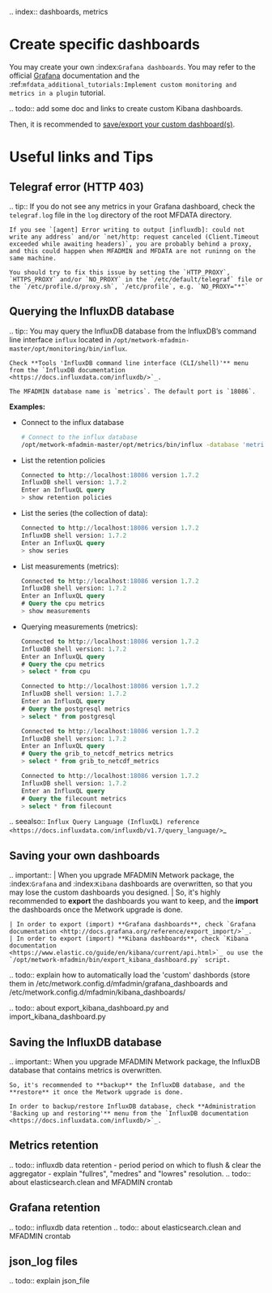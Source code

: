 .. index:: dashboards, metrics
# Create specific dashboards

You may create your own :index:`Grafana dashboards`. You may refer to the official [Grafana](https://grafana.com/docs/) documentation and the :ref:`mfdata_additional_tutorials:Implement custom monitoring and metrics in a plugin` tutorial.  

.. todo:: add some doc and links to create custom Kibana dashboards.

Then, it is recommended to [save/export your custom dashboard(s)](#saving-your-own-dashboards).

# Useful links and Tips

## Telegraf error (HTTP 403)

.. tip::
	If you do not see any metrics in your Grafana dashboard, check the `telegraf.log` file in the `log` directory of the root MFDATA directory.

    If you see `[agent] Error writing to output [influxdb]: could not write any address` and/or `net/http: request canceled (Client.Timeout exceeded while awaiting headers)`, you are probably behind a proxy, and this could happen when MFADMIN and MFDATA are not runinng on the same machine.

    You should try to fix this issue by setting the `HTTP_PROXY`, `HTTPS_PROXY` and/or `NO_PROXY` in the `/etc/default/telegraf` file or the `/etc/profile.d/proxy.sh`, `/etc/profile`, e.g. `NO_PROXY="*"`


## Querying the InfluxDB database

.. tip::
	You may query the InfluxDB database from the InfluxDB’s command line interface `influx` located in `/opt/metwork-mfadmin-master/opt/monitoring/bin/influx`.

    Check **Tools 'InfluxDB command line interface (CLI/shell)'** menu from the `InfluxDB documentation <https://docs.influxdata.com/influxdb/>`_.

    The MFADMIN database name is `metrics`. The default port is `18086`.

**Examples:**

- Connect to the influx database

    ```bash
    # Connect to the influx database
    /opt/metwork-mfadmin-master/opt/metrics/bin/influx -database 'metrics' -host 'localhost' -port '18086'
    ```

- List the retention policies

    ```sql
    Connected to http://localhost:18086 version 1.7.2
    InfluxDB shell version: 1.7.2
    Enter an InfluxQL query
    > show retention policies
    ```
- List the series (the collection of data):

    ```sql
    Connected to http://localhost:18086 version 1.7.2
    InfluxDB shell version: 1.7.2
    Enter an InfluxQL query
    > show series
    ```
    
- List measurements (metrics):

    ```sql
    Connected to http://localhost:18086 version 1.7.2
    InfluxDB shell version: 1.7.2
    Enter an InfluxQL query
    # Query the cpu metrics
    > show measurements
    ```

- Querying measurements (metrics):

    ```sql
    Connected to http://localhost:18086 version 1.7.2
    InfluxDB shell version: 1.7.2
    Enter an InfluxQL query
    # Query the cpu metrics
    > select * from cpu
    ```
    
    ```sql
    Connected to http://localhost:18086 version 1.7.2
    InfluxDB shell version: 1.7.2
    Enter an InfluxQL query
    # Query the postgresql metrics
    > select * from postgresql
    ```
    
    ```sql
    Connected to http://localhost:18086 version 1.7.2
    InfluxDB shell version: 1.7.2
    Enter an InfluxQL query
    # Query the grib_to_netcdf_metrics metrics
    > select * from grib_to_netcdf_metrics
    ```
    
    ```sql
    Connected to http://localhost:18086 version 1.7.2
    InfluxDB shell version: 1.7.2
    Enter an InfluxQL query
    # Query the filecount metrics
    > select * from filecount
    ```
    
.. seealso::
    `Influx Query Language (InfluxQL) reference <https://docs.influxdata.com/influxdb/v1.7/query_language/>`_


## Saving your own dashboards

.. important::
	| When you upgrade MFADMIN Metwork package, the :index:`Grafana` and :index:`Kibana` dashboards are overwritten, so that you may lose the custom dashboards you designed.
    | So, it's highly recommended to **export** the dashboards you want to keep, and the **import** the dashboards once the Metwork upgrade is done.
    
    | In order to export (import) **Grafana dashboards**, check `Grafana documentation <http://docs.grafana.org/reference/export_import/>`_.
    | In order to export (import) **Kibana dashboards**, check `Kibana documentation <https://www.elastic.co/guide/en/kibana/current/api.html>`_ ou use the `/opt/metwork-mfadmin/bin/export_kibana_dashboard.py` script.

.. todo:: explain how to automatically load the 'custom' dashbords (store them in /etc/metwork.config.d/mfadmin/grafana_dashboards and  /etc/metwork.config.d/mfadmin/kibana_dashboards/

.. todo:: about export_kibana_dashboard.py and import_kibana_dashboard.py

## Saving the InfluxDB database

.. important::
	When you upgrade MFADMIN Metwork package, the InfluxDB database that contains metrics is overwritten.

    So, it's recommended to **backup** the InfluxDB database, and the **restore** it once the Metwork upgrade is done.

    In order to backup/restore InfluxDB database, check **Administration 'Backing up and restoring'** menu from the `InfluxDB documentation <https://docs.influxdata.com/influxdb/>`_.


## Metrics retention


.. todo:: influxdb data retention - period period on which to flush & clear the aggregator - explain "fullres", "medres" and "lowres" resolution.
.. todo:: about elasticsearch.clean and MFADMIN crontab


## Grafana  retention


.. todo:: influxdb data retention
.. todo:: about elasticsearch.clean and MFADMIN crontab

## json_log files

.. todo:: explain json_file
<!--
Intentional comment to prevent m2r from generating bad rst statements when the file ends with a block .. xxx ::
-->
